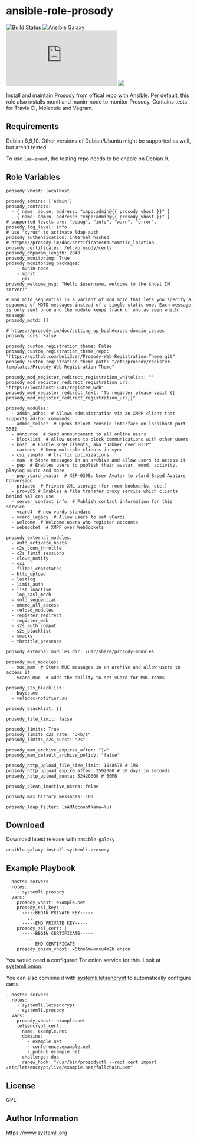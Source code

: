 ansible-role-prosody
=========
[![Build Status](https://travis-ci.org/systemli/ansible-role-prosody.svg?branch=master)](https://travis-ci.org/systemli/ansible-role-prosody)
[![Ansible Galaxy](http://img.shields.io/badge/ansible--galaxy-prosody-blue.svg)](https://galaxy.ansible.com/systemli/prosody/)
[![IM observatory](https://check.messaging.one/badge.php?domain=jabber.systemli.org)](https://check.messaging.one/result.php?domain=jabber.systemli.org&amp;type=client)
<a href='https://compliance.conversations.im/server/jabber.systemli.org'><img src='https://compliance.conversations.im/badge/jabber.systemli.org'></a> 


Install and maintain [Prosody](http://prosody.im/) from offical repo with Ansible.
Per default, this role also installs monit and munin-node to monitor Prosody. 
Contains tests for Travis CI, Molecule and Vagrant.

Requirements
------------

Debian 8,9,10. Other versions of Debian/Ubuntu might be supported as well, but aren't tested.

To use `lua-event`, the testing repo needs to be enable on Debian 9.

Role Variables
--------------

```
prosody_vhost: localhost

prosody_admins: ['admin']
prosody_contacts:
  - { name: abuse, address: "xmpp:admin@{{ prosody_vhost }}" }
  - { name: admin, address: "xmpp:admin@{{ prosody_vhost }}" }
# supported levels are: "debug", "info", "warn", "error". 
prosody_log_level: info
# use "cyrus" to activate ldap auth
prosody_authentication: internal_hashed
# https://prosody.im/doc/certificates#automatic_location
prosody_certificates: /etc/prosody/certs
prosody_dhparam_length: 2048
prosody_monitoring: True
prosody_monitoring_packages:
    - munin-node
    - monit
    - git
prosody_welcome_msg: "Hello $username, welcome to the $host IM server!"

# mod_motd_sequential is a variant of mod_motd that lets you specify a sequence of MOTD messages instead of a single static one. Each message is only sent once and the module keeps track of who as seen which message
prosody_motd: []

# https://prosody.im/doc/setting_up_bosh#cross-domain_issues
prosody_cors: False

prosody_custom_registration_theme: False
prosody_custom_registration_theme_repo: "https://github.com/beli3ver/Prosody-Web-Registration-Theme.git"
prosody_custom_registration_theme_path: "/etc/prosody/register-templates/Prosody-Web-Registration-Theme"

prosody_mod_register_redirect_registration_whitelist: ""
prosody_mod_register_redirect_registration_url: "https://localhost:5281/register_web"
prosody_mod_register_redirect_text: "To register please visit {{ prosody_mod_register_redirect_registration_url}}"

prosody_modules:
  - admin_adhoc  # Allows administration via an XMPP client that supports ad-hoc commands
  - admin_telnet  # Opens telnet console interface on localhost port 5582
  - announce  # Send announcement to all online users
  - blocklist  # Allow users to block communications with other users
  - bosh  # Enable BOSH clients, aka "Jabber over HTTP"
  - carbons  # Keep multiple clients in sync
  - csi_simple  # traffic optimizations
  - mam  # Store messages in an archive and allow users to access it
  - pep  # Enables users to publish their avatar, mood, activity, playing music and more
  - pep_vcard_avatar  # XEP-0398: User Avatar to vCard-Based Avatars Conversion
  - private  # Private XML storage (for room bookmarks, etc.)
  - proxy65 # Enables a file transfer proxy service which clients behind NAT can use
  - server_contact_info  # Publish contact information for this service
  - vcard4  # new vards standard
  - vcard_legacy  # Allow users to set vCards
  - welcome  # Welcome users who register accounts
  - websocket  # XMPP over WebSockets

prosody_external_modules:
  - auto_activate_hosts
  - c2s_conn_throttle
  - c2s_limit_sessions
  - cloud_notify
  - csi
  - filter_chatstates
  - http_upload
  - lastlog
  - limit_auth
  - list_inactive
  - log_sasl_mech
  - motd_sequential
  - omemo_all_access
  - reload_modules
  - register_redirect
  - register_web
  - s2s_auth_compat
  - s2s_blacklist
  - smacks
  - throttle_presence

prosody_external_modules_dir: /usr/share/prosody-modules

prosody_muc_modules:
  - muc_mam  # Store MUC messages in an archive and allow users to access it
  - vcard_muc  # adds the ability to set vCard for MUC rooms

prosody_s2s_blacklist:
  - buycc.me
  - validcc-notifier.su

prosody_blacklist: []

prosody_file_limit: false

prosody_limits: True
prosody_limits_c2s_rate: "3kb/s"
prosody_limits_c2s_burst: "2s"

prosody_mam_archive_expires_after: "1w"
prosody_mam_default_archive_policy: "false"

prosody_http_upload_file_size_limit: 1048576 # 1MB
prosody_http_upload_expire_after: 2592000 # 30 days in seconds
prosody_http_upload_quota: 52428800 # 50MB

prosody_clean_inactive_users: false

prosody_max_history_messages: 100

prosody_ldap_filter: (sAMAccountName=%u)
```

Download
--------

Download latest release with `ansible-galaxy`

	ansible-galaxy install systemli.prosody

Example Playbook
----------------

```
- hosts: servers
  roles:
    - systemli.prosody
  vars:
    prosody_vhost: example.net
    prosody_ssl_key: |
      -----BEGIN PRIVATE KEY-----
        ...
      -----END PRIVATE KEY-----
    prosody_ssl_cert: |
      -----BEGIN CERTIFICATE-----
        ...
      -----END CERTIFICATE-----
    prosody_onion_vhost: x5tno6mwkncu4m2h.onion
```

You would need a configured Tor onion service for this.
Look at [systemli.onion](https://github.com/systemli/ansible-role-onion).

You can also combine it with [systemli.letsencrypt](https://github.com/systemli/ansible-role-letsencrypt/) to automatically configure certs.

```
- hosts: servers
  roles:
    - systemli.letsencrypt
    - systemli.prosody
  vars:
    prosody_vhost: example.net
    letsencrypt_cert:
      name: example.net
      domains:
        - example.net
        - conference.example.net
        - pubsub.example.net
      challenge: dns
      renew_hook: "/usr/bin/prosodyctl --root cert import /etc/letsencrypt/live/example.net/fullchain.pem"
```

License
-------

GPL

Author Information
------------------

https://www.systemli.org
